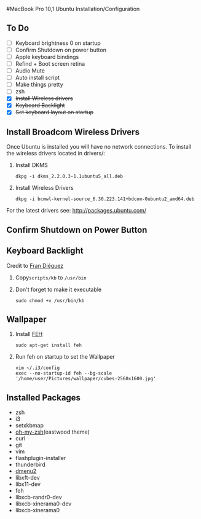 #MacBook Pro 10,1 Ubuntu Installation/Configuration

## To Do

 - [ ] Keyboard brightness 0 on startup
 - [ ] Confirm Shutdown on power button
 - [ ] Apple keyboard bindings
 - [ ] Refind + Boot screen retina
 - [ ] Audio Mute
 - [ ] Auto install script
 - [ ] Make things pretty
 - [ ] zsh
 - [x] ~~Install Wireless drivers~~
 - [x] ~~Keyboard Backlight~~
 - [x] ~~Set keyboard layout on startup~~

## Install Broadcom Wireless Drivers

Once Ubuntu is installed you will have no network connections.
To install the wireless drivers located in drivers/:

 1. Install DKMS

    `dkpg -i dkms_2.2.0.3-1.1ubuntu5_all.deb`

 2. Install Wireless Drivers

    `dkpg -i bcmwl-kernel-source_6.30.223.141+bdcom-0ubuntu2_amd64.deb`

For the latest drivers see: http://packages.ubuntu.com/

## Confirm Shutdown on Power Button

## Keyboard Backlight

Credit to [Fran Diéguez](http://www.frandieguez.com/blog/2010/06/24/macbook-pro-keyboard-backlight-keys-on-ubuntu-gnulinux/)

 1. Copy`scripts/kb` to `/usr/bin`

 2. Don't forget to make it executable
    
     `sudo chmod +x /usr/bin/kb`
 

## Wallpaper

 1. Install [FEH](http://feh.finalrewind.org/)
    
    `sudo apt-get install feh` 
 
2. Run feh on startup to set the Wallpaper
    
    ```
    vim ~/.i3/config
    exec --no-startup-id feh --bg-scale '/home/user/Pictures/wallpaper/cubes-2560x1600.jpg'
    ```

## Installed Packages

 * zsh
 * i3
 * setxkbmap
 * [oh-my-zsh](https://github.com/robbyrussell/oh-my-zsh)(eastwood theme)
 * curl
 * git
 * vim
 * flashplugin-installer
 * thunderbird
 * [dmenu2](https://bitbucket.org/melek/dmenu2)
 * libxft-dev
 * libx11-dev
 * feh
 * libxcb-randr0-dev
 * libxcb-xinerama0-dev
 * libxcb-xinerama0
